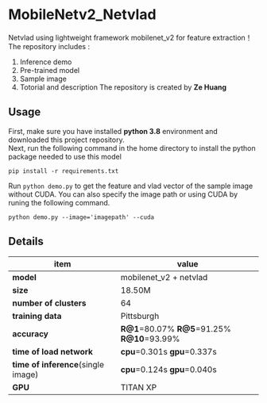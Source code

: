 # MobileNetv2_Netvlad
Netvlad using lightweight framework mobilenet_v2 for feature extraction！The repository includes :</br>
1. Inference demo
2. Pre-trained model
3. Sample image
4. Totorial and description
The repository is created by **Ze Huang**
## **Usage**
First, make sure you have installed **python 3.8** environment and downloaded this project repository.<br/>
Next, run the following command in the home directory to install the python package needed to use this model
```
pip install -r requirements.txt
```
Run `python demo.py` to get the feature and vlad vector of the sample image without CUDA.
You can also specify the image path or using CUDA by runing the following command.
```
python demo.py --image='imagepath' --cuda
```
## **Details**
| item | value |
|--|--|
|  **model**|mobilenet_v2 + netvlad  |
|  **size**|18.50M  |
|  **number of clusters**|64  |
|  **training data**|Pittsburgh  |
|  **accuracy**|**R@1**=80.07% **R@5**=91.25% **R@10**=93.99%  |
|  **time of load network**|**cpu**=0.301s **gpu**=0.337s  |
|  **time of inference**(single image)|**cpu**=0.124s **gpu**=0.040s  |
|  **GPU**|TITAN XP  |
